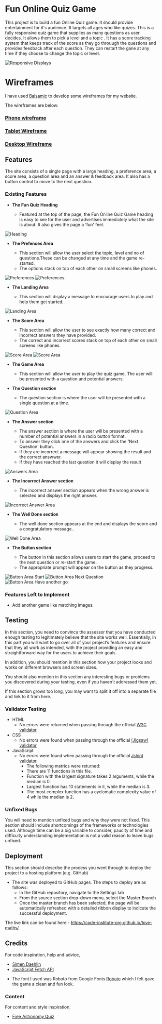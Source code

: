 # Fun Online Quiz Game

This project is to build a fun Online Quiz game.
It should provide entertainment for it's audience. It targets all ages who like quizes.
This is a fully responsive quiz game that supplies as many questions as user decides. It allows them to pick a level and a topic . It has a score tracking system that keeps track of the score as they go throuugh the questions and provides feedback after each question.
They can restart the gane at any time if they choose to change the topic or level.


![Responsive Displays](docs/images/FOQG_mockup.png)

# Wireframes
I have used [Balsamic](https://balsamiq.com/wireframes/ "Balsamic") to develop some wireframes for my website. 

The wireframes are below:

### [Phone wireframe](docs/wireframes/Phone.png "Phone wireframe")
### [Tablet Wireframe](docs/wireframes/Tablet.png "Tablet wireframe")
### [Desktop Wireframe](docs/wireframes/Desktop.png "Desktop Wireframe")


## Features 

The site consists of a single page with a large heading, a preference area,  a score area, a question area and an answer & feedback area. 
It also has a button control to move to the next question. 


### Existing Features

- __The Fun Quiz Heading__

  - Featured at the top of the page, the Fun Online Quiz Game heading is easy to see for the user and advertises immediately what the site is about. It also gives the page a 'fun' feel.

![Heading](docs/images/Heading.png)

- __The Prefences Area__

  - This section will allow the user select the topic, level and no of questions.These can be changed at any time and the game re-started. 
  - The options stack on top of each other on small screens like phones.

![Preferences](docs/images/Preferences-Phone.png)
![Preferences](docs/images/Preferences.png)

- __The Landing Area__

  - This section will display a message to encourage users to play and help them get started.

![Landing Area](docs/images/LandingArea.png)


- __The Score Area__

  - This section will allow the user to see exactly how many correct and incorrect answers they have provided. 
  - The correct and incorrect scores stack on top of each other on small screens like phones.

![Score Area](docs/images/ScoreArea-Phone.png)
![Score Area](docs/images/ScoreArea.png)

- __The Game Area__

  - This section will allow the user to play the quiz game. The user will be presented with a question and potential answers. 



- __The Question section__

  - The question section is where the user will be presented with a single question at a time. 

![Question Area](docs/images/QuestionArea.png)


- __The Answer section__

  - The answer section is where the user will be presented with a number of potential answers in a radio button format.
  - To answer they click one of the answers and click the 'Next Question' button. 
  - If they are incorrect a message will appear showing the result and the correct answwer. 
  - If they have reached the last question it will display the result  

![Answers Area](docs/images/AnswersArea.png)

- __The Incorrect Answer section__

  - The incorrect answer section appears when the wrong answer is selected and displays the right answer.

![Incorrect Answer Area](docs/images/IncorrectAnswerArea.png)


- __The Well Done section__

  - The well done section appears at the end and displays the score and a congratulatory message..

![Well Done Area](docs/images/WellDoneArea.png)

- __The Button section__

  - The button in this section allows users to start the game, proceed to the next question or re-start the game.
  - The appropriate prompt will appear on the button as they progress.

![Button Area Start](docs/images/ButtonAreaStart.png) 
![Button Area Next Question](docs/images/ButtonAreaNextQuestion.png)
![Button Area Have another go](docs/images/ButtonAreaHaveAnotherGo.png)  


### Features Left to Implement

- Add another game like matching images.

## Testing 

In this section, you need to convince the assessor that you have conducted enough testing to legitimately believe that the site works well. Essentially, in this part you will want to go over all of your project’s features and ensure that they all work as intended, with the project providing an easy and straightforward way for the users to achieve their goals.

In addition, you should mention in this section how your project looks and works on different browsers and screen sizes.

You should also mention in this section any interesting bugs or problems you discovered during your testing, even if you haven't addressed them yet.

If this section grows too long, you may want to split it off into a separate file and link to it from here.


### Validator Testing 

- HTML
    - No errors were returned when passing through the official [W3C validator](https://validator.w3.org/nu/?doc=https%3A%2F%2Fevelynfoy.github.io%2Ffun-online-quiz-game%2F)
- CSS
    - No errors were found when passing through the official [(Jigsaw) validator](https://jigsaw.w3.org/css-validator/validator?uri=https%3A%2F%2Fevelynfoy.github.io%2Ffun-online-quiz-game%2F&profile=css3svg&usermedium=all&warning=1&vextwarning=&lang=en)
- JavaScript
    - No errors were found when passing through the official [Jshint validator](https://jshint.com/)
      - The following metrics were returned: 
      - There are 11 functions in this file.
      - Function with the largest signature takes 2 arguments, while the median is 0.
      - Largest function has 10 statements in it, while the median is 3.
      - The most complex function has a cyclomatic complexity value of 4 while the median is 2.

### Unfixed Bugs

You will need to mention unfixed bugs and why they were not fixed. This section should include shortcomings of the frameworks or technologies used. Although time can be a big variable to consider, paucity of time and difficulty understanding implementation is not a valid reason to leave bugs unfixed. 

## Deployment

This section should describe the process you went through to deploy the project to a hosting platform (e.g. GitHub) 

- The site was deployed to GitHub pages. The steps to deploy are as follows: 
  - In the GitHub repository, navigate to the Settings tab 
  - From the source section drop-down menu, select the Master Branch
  - Once the master branch has been selected, the page will be automatically refreshed with a detailed ribbon display to indicate the successful deployment. 

The live link can be found here - https://code-institute-org.github.io/love-maths/


## Credits 

For code inspiration, help and advice,
* [Simen Daehlin](https://github.com/Eventyret "Simen Daehlin")
* [JavaScript Fetch API](https://www.javascripttutorial.net/javascript-fetch-API, "JavaScript Fetch API")

- The font I used was Roboto from Google Fonts [Roboto](https://fonts.google.com/?query=Roboto "Roboto") which I felt gave the game a clean and fun look.

### Content 

For content and style inspiration,

* [Free Astronomy Quiz](https://www.free-astronomy-quiz.com/index.html)







